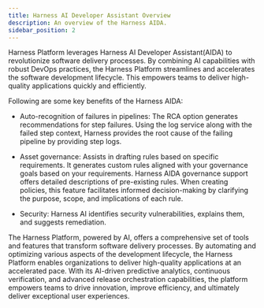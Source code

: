 ```yaml
---
title: Harness AI Developer Assistant Overview
description: An overview of the Harness AIDA.
sidebar_position: 2
---
```


Harness Platform leverages Harness AI Developer Assistant(AIDA) to revolutionize software delivery processes. By combining AI capabilities with robust DevOps practices, the Harness Platform streamlines and accelerates the software development lifecycle. This empowers teams to deliver high-quality applications quickly and efficiently.



Following are some key benefits of the Harness AIDA:

- Auto-recognition of failures in pipelines: The RCA option generates recommendations for step failures. Using the log service along with the failed step context, Harness provides the root cause of the failing pipeline by providing step logs.

- Asset governance: Assists in drafting rules based on specific requirements. It generates custom rules aligned with your governance goals based on your requirements. Harness AIDA governance support offers detailed descriptions of pre-existing rules. When creating policies, this feature facilitates informed decision-making by clarifying the purpose, scope, and implications of each rule.
  
- Security: Harness AI identifies security vulnerabilities, explains them, and suggests remediation.

The Harness Platform, powered by AI, offers a comprehensive set of tools and features that transform software delivery processes. By automating and optimizing various aspects of the development lifecycle, the Harness Platform enables organizations to deliver high-quality applications at an accelerated pace. With its AI-driven predictive analytics, continuous verification, and advanced release orchestration capabilities, the platform empowers teams to drive innovation, improve efficiency, and ultimately deliver exceptional user experiences.
